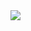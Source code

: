 <img src="https://capsule-render.vercel.app/api?type=waving&color=timeAuto&height=300&section=header&text=Hello%World!&fontSize=90&animation=twinkling&fontColor=#ffffff" />
